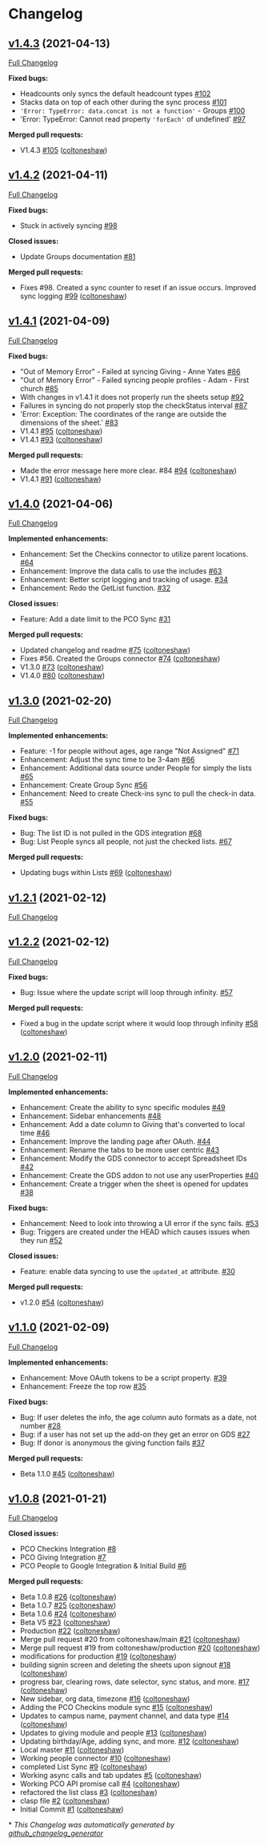 # Changelog

## [v1.4.3](https://github.com/coltoneshaw/Metrics-For-Ministry/tree/v1.4.3) (2021-04-13)

[Full Changelog](https://github.com/coltoneshaw/Metrics-For-Ministry/compare/v1.4.2...v1.4.3)

**Fixed bugs:**

- Headcounts only syncs the default headcount types [\#102](https://github.com/coltoneshaw/Metrics-For-Ministry/issues/102)
- Stacks data on top of each other during the sync process [\#101](https://github.com/coltoneshaw/Metrics-For-Ministry/issues/101)
- `'Error: TypeError: data.concat is not a function'` - Groups [\#100](https://github.com/coltoneshaw/Metrics-For-Ministry/issues/100)
- 'Error: TypeError: Cannot read property `'forEach'` of undefined' [\#97](https://github.com/coltoneshaw/Metrics-For-Ministry/issues/97)

**Merged pull requests:**

- V1.4.3 [\#105](https://github.com/coltoneshaw/Metrics-For-Ministry/pull/105) ([coltoneshaw](https://github.com/coltoneshaw))

## [v1.4.2](https://github.com/coltoneshaw/Metrics-For-Ministry/tree/v1.4.2) (2021-04-11)

[Full Changelog](https://github.com/coltoneshaw/Metrics-For-Ministry/compare/v1.4.1...v1.4.2)

**Fixed bugs:**

- Stuck in actively syncing [\#98](https://github.com/coltoneshaw/Metrics-For-Ministry/issues/98)

**Closed issues:**

- Update Groups documentation [\#81](https://github.com/coltoneshaw/Metrics-For-Ministry/issues/81)

**Merged pull requests:**

- Fixes \#98. Created a sync counter to reset if an issue occurs. Improved sync logging [\#99](https://github.com/coltoneshaw/Metrics-For-Ministry/pull/99) ([coltoneshaw](https://github.com/coltoneshaw))

## [v1.4.1](https://github.com/coltoneshaw/Metrics-For-Ministry/tree/v1.4.1) (2021-04-09)

[Full Changelog](https://github.com/coltoneshaw/Metrics-For-Ministry/compare/v1.4.0...v1.4.1)

**Fixed bugs:**

- "Out of Memory Error" - Failed at syncing Giving - Anne Yates [\#86](https://github.com/coltoneshaw/Metrics-For-Ministry/issues/86)
- "Out of Memory Error" - Failed syncing people profiles - Adam - First church [\#85](https://github.com/coltoneshaw/Metrics-For-Ministry/issues/85)
- With changes in v1.4.1 it does not properly run the sheets setup [\#92](https://github.com/coltoneshaw/Metrics-For-Ministry/issues/92)
- Failures in syncing do not properly stop the checkStatus interval [\#87](https://github.com/coltoneshaw/Metrics-For-Ministry/issues/87)
- 'Error: Exception: The coordinates of the range are outside the dimensions of the sheet.' [\#83](https://github.com/coltoneshaw/Metrics-For-Ministry/issues/83)
- V1.4.1 [\#95](https://github.com/coltoneshaw/Metrics-For-Ministry/pull/95) ([coltoneshaw](https://github.com/coltoneshaw))
- V1.4.1 [\#93](https://github.com/coltoneshaw/Metrics-For-Ministry/pull/93) ([coltoneshaw](https://github.com/coltoneshaw))

**Merged pull requests:**

- Made the error message here more clear. \#84 [\#94](https://github.com/coltoneshaw/Metrics-For-Ministry/pull/94) ([coltoneshaw](https://github.com/coltoneshaw))
- V1.4.1 [\#91](https://github.com/coltoneshaw/Metrics-For-Ministry/pull/91) ([coltoneshaw](https://github.com/coltoneshaw))

## [v1.4.0](https://github.com/coltoneshaw/Metrics-For-Ministry/tree/v1.4.0) (2021-04-06)

[Full Changelog](https://github.com/coltoneshaw/Metrics-For-Ministry/compare/v1.3.0...v1.4.0)

**Implemented enhancements:**

- Enhancement: Set the Checkins connector to utilize parent locations. [\#64](https://github.com/coltoneshaw/Metrics-For-Ministry/issues/64)
- Enhancement: Improve the data calls to use the includes [\#63](https://github.com/coltoneshaw/Metrics-For-Ministry/issues/63)
- Enhancement: Better script logging and tracking of usage. [\#34](https://github.com/coltoneshaw/Metrics-For-Ministry/issues/34)
- Enhancement: Redo the GetList function. [\#32](https://github.com/coltoneshaw/Metrics-For-Ministry/issues/32)

**Closed issues:**

- Feature: Add a date limit to the PCO Sync [\#31](https://github.com/coltoneshaw/Metrics-For-Ministry/issues/31)

**Merged pull requests:**

- Updated changelog and readme [\#75](https://github.com/coltoneshaw/Metrics-For-Ministry/pull/75) ([coltoneshaw](https://github.com/coltoneshaw))
-  Fixes \#56. Created the Groups connector [\#74](https://github.com/coltoneshaw/Metrics-For-Ministry/pull/74) ([coltoneshaw](https://github.com/coltoneshaw))
- V1.3.0 [\#73](https://github.com/coltoneshaw/Metrics-For-Ministry/pull/73) ([coltoneshaw](https://github.com/coltoneshaw))
- V1.4.0 [\#80](https://github.com/coltoneshaw/Metrics-For-Ministry/pull/80) ([coltoneshaw](https://github.com/coltoneshaw))

## [v1.3.0](https://github.com/coltoneshaw/Metrics-For-Ministry/tree/v1.3.0) (2021-02-20)

[Full Changelog](https://github.com/coltoneshaw/Metrics-For-Ministry/compare/v1.2.1...v1.3.0)

**Implemented enhancements:**

- Feature: -1 for people without ages, age range "Not Assigned" [\#71](https://github.com/coltoneshaw/Metrics-For-Ministry/issues/71)
- Enhancement: Adjust the sync time to be 3-4am [\#66](https://github.com/coltoneshaw/Metrics-For-Ministry/issues/66)
- Enhancement: Additional data source under People for simply the lists [\#65](https://github.com/coltoneshaw/Metrics-For-Ministry/issues/65)
- Enhancement: Create Group Sync [\#56](https://github.com/coltoneshaw/Metrics-For-Ministry/issues/56)
- Enhancement: Need to create Check-ins sync to pull the check-in data. [\#55](https://github.com/coltoneshaw/Metrics-For-Ministry/issues/55)

**Fixed bugs:**

- Bug: The list ID is not pulled in the GDS integration [\#68](https://github.com/coltoneshaw/Metrics-For-Ministry/issues/68)
- Bug: List People syncs all people, not just the checked lists. [\#67](https://github.com/coltoneshaw/Metrics-For-Ministry/issues/67)

**Merged pull requests:**

- Updating bugs within Lists [\#69](https://github.com/coltoneshaw/Metrics-For-Ministry/pull/69) ([coltoneshaw](https://github.com/coltoneshaw))

## [v1.2.1](https://github.com/coltoneshaw/Metrics-For-Ministry/tree/v1.2.1) (2021-02-12)

[Full Changelog](https://github.com/coltoneshaw/Metrics-For-Ministry/compare/v1.2.2...v1.2.1)

## [v1.2.2](https://github.com/coltoneshaw/Metrics-For-Ministry/tree/v1.2.2) (2021-02-12)

[Full Changelog](https://github.com/coltoneshaw/Metrics-For-Ministry/compare/v1.2.0...v1.2.2)

**Fixed bugs:**

- Bug: Issue where the update script will loop through infinity. [\#57](https://github.com/coltoneshaw/Metrics-For-Ministry/issues/57)

**Merged pull requests:**

- Fixed a bug in the update script where it would loop through infinity [\#58](https://github.com/coltoneshaw/Metrics-For-Ministry/pull/58) ([coltoneshaw](https://github.com/coltoneshaw))

## [v1.2.0](https://github.com/coltoneshaw/Metrics-For-Ministry/tree/v1.2.0) (2021-02-11)

[Full Changelog](https://github.com/coltoneshaw/Metrics-For-Ministry/compare/v1.1.0...v1.2.0)

**Implemented enhancements:**

- Enhancement: Create the ability to sync specific modules [\#49](https://github.com/coltoneshaw/Metrics-For-Ministry/issues/49)
- Enhancement: Sidebar enhancements [\#48](https://github.com/coltoneshaw/Metrics-For-Ministry/issues/48)
- Enhancement: Add a date column to Giving that's converted to local time [\#46](https://github.com/coltoneshaw/Metrics-For-Ministry/issues/46)
- Enhancement: Improve the landing page after OAuth. [\#44](https://github.com/coltoneshaw/Metrics-For-Ministry/issues/44)
- Enhancement: Rename the tabs to be more user centric [\#43](https://github.com/coltoneshaw/Metrics-For-Ministry/issues/43)
- Enhancement: Modify the GDS connector to accept Spreadsheet IDs [\#42](https://github.com/coltoneshaw/Metrics-For-Ministry/issues/42)
- Enhancement: Create the GDS addon to not use any userProperties [\#40](https://github.com/coltoneshaw/Metrics-For-Ministry/issues/40)
- Enhancement: Create a trigger when the sheet is opened for updates [\#38](https://github.com/coltoneshaw/Metrics-For-Ministry/issues/38)

**Fixed bugs:**

- Enhancement: Need to look into throwing a UI error if the sync fails. [\#53](https://github.com/coltoneshaw/Metrics-For-Ministry/issues/53)
- Bug: Triggers are created under the HEAD which causes issues when they run [\#52](https://github.com/coltoneshaw/Metrics-For-Ministry/issues/52)

**Closed issues:**

- Feature: enable data syncing to use the `updated_at` attribute. [\#30](https://github.com/coltoneshaw/Metrics-For-Ministry/issues/30)

**Merged pull requests:**

- v1.2.0 [\#54](https://github.com/coltoneshaw/Metrics-For-Ministry/pull/54) ([coltoneshaw](https://github.com/coltoneshaw))

## [v1.1.0](https://github.com/coltoneshaw/Metrics-For-Ministry/tree/v1.1.0) (2021-02-09)

[Full Changelog](https://github.com/coltoneshaw/Metrics-For-Ministry/compare/v1.0.8...v1.1.0)

**Implemented enhancements:**

- Enhancement: Move OAuth tokens to be a script property. [\#39](https://github.com/coltoneshaw/Metrics-For-Ministry/issues/39)
- Enhancement: Freeze the top row [\#35](https://github.com/coltoneshaw/Metrics-For-Ministry/issues/35)

**Fixed bugs:**

- Bug: If user deletes the info, the age column auto formats as a date, not number [\#28](https://github.com/coltoneshaw/Metrics-For-Ministry/issues/28)
- Bug: if a user has not set up the add-on they get an error on GDS [\#27](https://github.com/coltoneshaw/Metrics-For-Ministry/issues/27)
- Bug: If donor is anonymous the giving function fails [\#37](https://github.com/coltoneshaw/Metrics-For-Ministry/issues/37)

**Merged pull requests:**

- Beta 1.1.0 [\#45](https://github.com/coltoneshaw/Metrics-For-Ministry/pull/45) ([coltoneshaw](https://github.com/coltoneshaw))

## [v1.0.8](https://github.com/coltoneshaw/Metrics-For-Ministry/tree/v1.0.8) (2021-01-21)

[Full Changelog](https://github.com/coltoneshaw/Metrics-For-Ministry/compare/76fd2b619757f179cd7de20de98ece9587f17954...v1.0.8)

**Closed issues:**

- PCO Checkins Integration [\#8](https://github.com/coltoneshaw/Metrics-For-Ministry/issues/8)
- PCO Giving Integration [\#7](https://github.com/coltoneshaw/Metrics-For-Ministry/issues/7)
- PCO People to Google Integration & Initial Build [\#6](https://github.com/coltoneshaw/Metrics-For-Ministry/issues/6)

**Merged pull requests:**

- Beta 1.0.8 [\#26](https://github.com/coltoneshaw/Metrics-For-Ministry/pull/26) ([coltoneshaw](https://github.com/coltoneshaw))
- Beta 1.0.7 [\#25](https://github.com/coltoneshaw/Metrics-For-Ministry/pull/25) ([coltoneshaw](https://github.com/coltoneshaw))
- Beta 1.0.6 [\#24](https://github.com/coltoneshaw/Metrics-For-Ministry/pull/24) ([coltoneshaw](https://github.com/coltoneshaw))
- Beta V5 [\#23](https://github.com/coltoneshaw/Metrics-For-Ministry/pull/23) ([coltoneshaw](https://github.com/coltoneshaw))
- Production [\#22](https://github.com/coltoneshaw/Metrics-For-Ministry/pull/22) ([coltoneshaw](https://github.com/coltoneshaw))
- Merge pull request \#20 from coltoneshaw/main [\#21](https://github.com/coltoneshaw/Metrics-For-Ministry/pull/21) ([coltoneshaw](https://github.com/coltoneshaw))
- Merge pull request \#19 from coltoneshaw/production [\#20](https://github.com/coltoneshaw/Metrics-For-Ministry/pull/20) ([coltoneshaw](https://github.com/coltoneshaw))
- modifications for production [\#19](https://github.com/coltoneshaw/Metrics-For-Ministry/pull/19) ([coltoneshaw](https://github.com/coltoneshaw))
- building signin screen and deleting the sheets upon signout [\#18](https://github.com/coltoneshaw/Metrics-For-Ministry/pull/18) ([coltoneshaw](https://github.com/coltoneshaw))
- progress bar, clearing rows, date selector, sync status, and more. [\#17](https://github.com/coltoneshaw/Metrics-For-Ministry/pull/17) ([coltoneshaw](https://github.com/coltoneshaw))
- New sidebar, org data, timezone [\#16](https://github.com/coltoneshaw/Metrics-For-Ministry/pull/16) ([coltoneshaw](https://github.com/coltoneshaw))
- Adding the PCO Checkins module sync [\#15](https://github.com/coltoneshaw/Metrics-For-Ministry/pull/15) ([coltoneshaw](https://github.com/coltoneshaw))
- Updates to campus name, payment channel, and data type [\#14](https://github.com/coltoneshaw/Metrics-For-Ministry/pull/14) ([coltoneshaw](https://github.com/coltoneshaw))
- Updates to giving module and people [\#13](https://github.com/coltoneshaw/Metrics-For-Ministry/pull/13) ([coltoneshaw](https://github.com/coltoneshaw))
- Updating birthday/Age, adding sync, and more. [\#12](https://github.com/coltoneshaw/Metrics-For-Ministry/pull/12) ([coltoneshaw](https://github.com/coltoneshaw))
- Local master [\#11](https://github.com/coltoneshaw/Metrics-For-Ministry/pull/11) ([coltoneshaw](https://github.com/coltoneshaw))
- Working people connector [\#10](https://github.com/coltoneshaw/Metrics-For-Ministry/pull/10) ([coltoneshaw](https://github.com/coltoneshaw))
- completed List Sync [\#9](https://github.com/coltoneshaw/Metrics-For-Ministry/pull/9) ([coltoneshaw](https://github.com/coltoneshaw))
- Working async calls and tab updates [\#5](https://github.com/coltoneshaw/Metrics-For-Ministry/pull/5) ([coltoneshaw](https://github.com/coltoneshaw))
- Working PCO API promise call [\#4](https://github.com/coltoneshaw/Metrics-For-Ministry/pull/4) ([coltoneshaw](https://github.com/coltoneshaw))
- refactored the list class [\#3](https://github.com/coltoneshaw/Metrics-For-Ministry/pull/3) ([coltoneshaw](https://github.com/coltoneshaw))
- clasp file [\#2](https://github.com/coltoneshaw/Metrics-For-Ministry/pull/2) ([coltoneshaw](https://github.com/coltoneshaw))
- Initial Commit [\#1](https://github.com/coltoneshaw/Metrics-For-Ministry/pull/1) ([coltoneshaw](https://github.com/coltoneshaw))



\* *This Changelog was automatically generated by [github_changelog_generator](https://github.com/github-changelog-generator/github-changelog-generator)*
